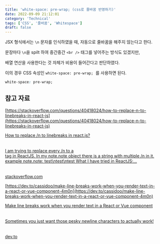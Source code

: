 ```yaml
---
title: 'white-space: pre-wrap; (css로 줄바꿈 반영하기)'
date: 2022-09-09 21:12:01
category: 'Technical'
tags: ['CSS', '줄바꿈', 'Whitespace']
draft: false
---
```


JSX 형식에서는 `\n` 문자를 인식하였을 때, 자동으로 줄바꿈을 해주지 않는다고 한다.

문장마다 `\n`을 spilt 하여 중간중간 `<br />` 태그를 넣어주는 방식도 있겠지만,

배열 연산을 사용한다는 것 자체가 비용이 들어간다고 판단하였다.

이의 경우 CSS 속성인 `white-space: pre-wrap;`  를 사용하면 된다.

```css
white-space: pre-wrap;
```

## 참고 자료

[https://stackoverflow.com/questions/40418024/how-to-replace-n-to-linebreaks-in-react-js](https://stackoverflow.com/questions/40418024/how-to-replace-n-to-linebreaks-in-react-js)

[How to replace /n to linebreaks in react.js?\
\
\
I am trying to replace every /n to a <br> tag in ReactJS. In my note.note object there is a string with multiple /n in it. example note.note: test\\ntest\\ntest What I have tried in ReactJS:...\
\
\
stackoverflow.com](https://stackoverflow.com/questions/40418024/how-to-replace-n-to-linebreaks-in-react-js)

[https://dev.to/cassidoo/make-line-breaks-work-when-you-render-text-in-a-react-or-vue-component-4m0n](https://dev.to/cassidoo/make-line-breaks-work-when-you-render-text-in-a-react-or-vue-component-4m0n)

[Make line breaks work when you render text in a React or Vue component\
\
\
Sometimes you just want those pesky newline characters to actually work!\
\
\
dev.to](https://dev.to/cassidoo/make-line-breaks-work-when-you-render-text-in-a-react-or-vue-component-4m0n)
